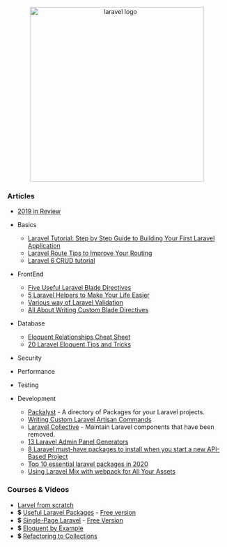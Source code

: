 <p align="center">
  <img width="400" src="https://seeklogo.com/images/L/laravel-framework-logo-C10176EC8C-seeklogo.com.png"  alt="laravel logo">
</p>

### Articles

- [2019 in Review](https://laravel-news.com/2019-in-review)

* Basics

  - [Laravel Tutorial: Step by Step Guide to Building Your First Laravel Application](https://laravel-news.com/your-first-laravel-application)
  - [Laravel Route Tips to Improve Your Routing](https://laravel-news.com/laravel-route-tips-to-improve-your-routing)
  - [Laravel 6 CRUD tutorial](https://laravelarticle.com/laravel-6-crud-tutorial)

- FrontEnd

  - [Five Useful Laravel Blade Directives](https://laravel-news.com/five-useful-laravel-blade-directives)
  - [5 Laravel Helpers to Make Your Life Easier](https://laravel-news.com/5-laravel-helpers-make-life-easier)
  - [Various way of Laravel Validation](https://laravelarticle.com/various-way-of-laravel-validation)
  - [All About Writing Custom Blade Directives](https://scotch.io/tutorials/all-about-writing-custom-blade-directives)

- Database

  - [Eloquent Relationships Cheat Sheet](https://hackernoon.com/eloquent-relationships-cheat-sheet-5155498c209)
  - [20 Laravel Eloquent Tips and Tricks](https://laravel-news.com/eloquent-tips-tricks)

* Security

* Performance

* Testing

* Development

  - [Packalyst](https://packalyst.com/) - A directory of Packages for your Laravel projects.
  - [Writing Custom Laravel Artisan Commands](https://laravel-news.com/custom-artisan-commands)
  - [Laravel Collective](https://laravelcollective.com/) - Maintain Laravel components that have been removed.
  - [13 Laravel Admin Panel Generators](https://laravel-news.com/13-laravel-admin-panel-generators)
  - [8 Laravel must-have packages to install when you start a new API-Based Project](https://medium.com/skyshidigital/8-laravel-must-have-packages-to-install-when-you-start-a-new-api-based-project-18d690f24d0e)
  - [Top 10 essential laravel packages in 2020](https://laravelarticle.com/essential-laravel-packages)
  - [Using Laravel Mix with webpack for All Your Assets](https://scotch.io/tutorials/using-laravel-mix-with-webpack-for-all-your-assets)

### Courses & Videos

- [Larvel from scratch](https://laracasts.com/series/laravel-6-from-scratch)
- 💲 [Useful Laravel Packages](https://codewithdre.com/useful-laravel-packages) - [Free version](https://www.youtube.com/playlist?list=PLEhEHUEU3x5pcQJHE8WBLqlHt2o3q5O-f)
- 💲 [Single-Page Laravel](https://singlepagelaravel.com/) - [Free Version](https://www.youtube.com/playlist?list=PLP7iaQb3O2XuXbzUejA0F2Am0u14-teQ3)
- 💲 [Eloquent by Example](https://eloquentbyexample.com/)
- 💲 [Refactoring to Collections](https://adamwathan.me/refactoring-to-collections/)
